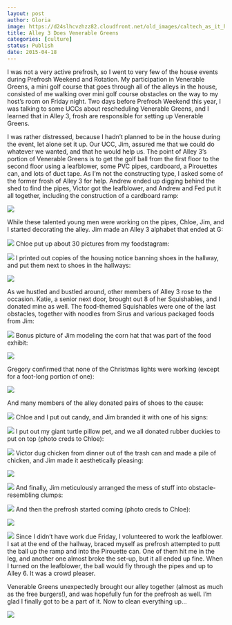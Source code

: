 ```yaml
---
layout: post
author: Gloria
image: https://d24slhcvzhzz82.cloudfront.net/old_images/caltech_as_it_happens/6a0105349b8251970b01b8d100ed60970c.jpg
title: Alley 3 Does Venerable Greens
categories: [culture]
status: Publish
date: 2015-04-18
---
```


I was not a very active prefrosh, so I went to very few of the house events during Prefrosh Weekend and Rotation. My participation in Venerable Greens, a mini golf course that goes through all of the alleys in the house, consisted of me walking over mini golf course obstacles on the way to my host’s room on Friday night. Two days before Prefrosh Weekend this year, I was talking to some UCCs about rescheduling Venerable Greens, and I learned that in Alley 3, frosh are responsible for setting up Venerable Greens. 

I was rather distressed, because I hadn’t planned to be in the house during the event, let alone set it up. Our UCC, Jim, assured me that we could do whatever we wanted, and that he would help us. The point of Alley 3’s portion of Venerable Greens is to get the golf ball from the first floor to the second floor using a leafblower, some PVC pipes, cardboard, a Pirouettes can, and lots of duct tape. As I’m not the constructing type, I asked some of the former frosh of Alley 3 for help. Andrew ended up digging behind the shed to find the pipes, Victor got the leafblower, and Andrew and Fed put it all together, including the construction of a cardboard ramp:


![](https://d24slhcvzhzz82.cloudfront.net/old_images/caltech_as_it_happens/6a0105349b8251970b01b8d100ed68970c.jpg)

While these talented young men were working on the pipes, Chloe, Jim, and I started decorating the alley. Jim made an Alley 3 alphabet that ended at G:


![](https://d24slhcvzhzz82.cloudfront.net/old_images/caltech_as_it_happens/6a0105349b8251970b01b7c7775d55970b.jpg)
Chloe put up about 30 pictures from my foodstagram:


![](https://d24slhcvzhzz82.cloudfront.net/old_images/caltech_as_it_happens/6a0105349b8251970b01b8d100ed84970c.jpg)
I printed out copies of the housing notice banning shoes in the hallway, and put them next to shoes in the hallways:


![](https://d24slhcvzhzz82.cloudfront.net/old_images/caltech_as_it_happens/6a0105349b8251970b01b8d100ed97970c.jpg)

As we hustled and bustled around, other members of Alley 3 rose to the occasion. Katie, a senior next door, brought out 8 of her Squishables, and I donated mine as well. The food-themed Squishables were one of the last obstacles, together with noodles from Sirus and various packaged foods from Jim:


![](https://d24slhcvzhzz82.cloudfront.net/old_images/caltech_as_it_happens/6a0105349b8251970b01b7c7775d6e970b.jpg)
Bonus picture of Jim modeling the corn hat that was part of the food exhibit:


![](https://d24slhcvzhzz82.cloudfront.net/old_images/caltech_as_it_happens/6a0105349b8251970b01b7c7775d7c970b.jpg)

Gregory confirmed that none of the Christmas lights were working (except for a foot-long portion of one):


![](https://d24slhcvzhzz82.cloudfront.net/old_images/caltech_as_it_happens/6a0105349b8251970b01b8d100eda2970c.jpg)

And many members of the alley donated pairs of shoes to the cause:


![](https://d24slhcvzhzz82.cloudfront.net/old_images/caltech_as_it_happens/6a0105349b8251970b01bb081b3b9e970d.jpg)
Chloe and I put out candy, and Jim branded it with one of his signs:


![](https://d24slhcvzhzz82.cloudfront.net/old_images/caltech_as_it_happens/6a0105349b8251970b01b8d100edd1970c.jpg)
I put out my giant turtle pillow pet, and we all donated rubber duckies to put on top (photo creds to Chloe):


![](https://d24slhcvzhzz82.cloudfront.net/old_images/caltech_as_it_happens/6a0105349b8251970b01bb081b3bc2970d.jpg)
Victor dug chicken from dinner out of the trash can and made a pile of chicken, and Jim made it aesthetically pleasing:


![](https://d24slhcvzhzz82.cloudfront.net/old_images/caltech_as_it_happens/6a0105349b8251970b01b7c7775db8970b.jpg)

![](https://d24slhcvzhzz82.cloudfront.net/old_images/caltech_as_it_happens/6a0105349b8251970b01b7c7775dc6970b.jpg)
And finally, Jim meticulously arranged the mess of stuff into obstacle-resembling clumps:


![](https://d24slhcvzhzz82.cloudfront.net/old_images/caltech_as_it_happens/6a0105349b8251970b01b8d100ede5970c.jpg)
And then the prefrosh started coming (photo creds to Chloe):


![](https://d24slhcvzhzz82.cloudfront.net/old_images/caltech_as_it_happens/6a0105349b8251970b01b8d100ee07970c.jpg)

![](https://d24slhcvzhzz82.cloudfront.net/old_images/caltech_as_it_happens/6a0105349b8251970b01b7c7775de1970b.jpg)
Since I didn’t have work due Friday, I volunteered to work the leafblower. I sat at the end of the hallway, braced myself as prefrosh attempted to putt the ball up the ramp and into the Pirouette can. One of them hit me in the leg, and another one almost broke the set-up, but it all ended up fine. When I turned on the leafblower, the ball would fly through the pipes and up to Alley 6. It was a crowd pleaser.

Venerable Greens unexpectedly brought our alley together (almost as much as the free burgers!), and was hopefully fun for the prefrosh as well. I’m glad I finally got to be a part of it. Now to clean everything up...


![](https://d24slhcvzhzz82.cloudfront.net/old_images/caltech_as_it_happens/6a0105349b8251970b01bb081b3d11970d.jpg)
